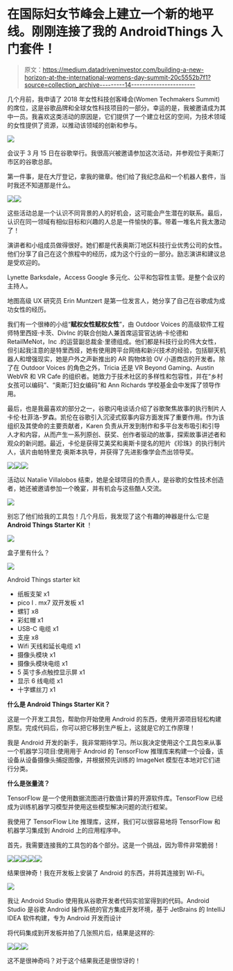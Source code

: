 # 在国际妇女节峰会上建立一个新的地平线。刚刚连接了我的 AndroidThings 入门套件！

> 原文：<https://medium.datadriveninvestor.com/building-a-new-horizon-at-the-international-womens-day-summit-20c5552b7f1?source=collection_archive---------14----------------------->

几个月前，我申请了 2018 年女性科技创客峰会(Women Techmakers Summit)的席位，这是谷歌品牌和全球女性科技项目的一部分。幸运的是，我被邀请成为其中一员。我喜欢这类活动的原因是，它们提供了一个建立社区的空间，为技术领域的女性提供了资源，以推动该领域的创新和参与。

![](img/7373e017231b8093ac3ddf23978c63c2.png)

会议于 3 月 15 日在谷歌举行。我很高兴被邀请参加这次活动，并参观位于奥斯汀市区的谷歌总部。

第一件事，是在大厅登记，拿我的徽章。他们给了我纪念品和一个机器人套件，当时我还不知道那是什么。

![](img/1ef2af0241fe034fc574c5c360ef9951.png)![](img/70744b2f9a60bf0ca5ad985b100f7629.png)

这些活动总是一个认识不同背景的人的好机会，这可能会产生潜在的联系。最后，认识在同一领域有相似目标和兴趣的人总是一件愉快的事。带着一堆名片我太激动了！

演讲者和小组成员做得很好。她们都是代表奥斯汀地区科技行业优秀公司的女性。他们分享了自己在这个旅程中的经历，成为这个行业的一部分。励志演讲和建议总是受欢迎的。

Lynette Barksdale，Access Google 多元化、公平和包容性主管。是整个会议的主持人。

地图高级 UX 研究员 Erin Muntzert 是第一位发言人，她分享了自己在谷歌成为成功女性的经历。

我们有一个很棒的小组“**赋权女性赋权女性**”，由 Outdoor Voices 的高级软件工程师特里西娅·卡茨、DivInc 的联合创始人兼首席运营官达纳·卡伦德和 RetailMeNot，Inc .的运营副总裁金·里德组成。他们都是科技行业的伟大女性，但引起我注意的是特里西娅，她有使用跨平台网络和新兴技术的经验，包括聊天机器人和增强现实，她是户外之声新推出的 AR 购物体验 OV 小道商店的开发者。除了在 Outdoor Voices 的角色之外，Tricia 还是 VR Beyond Gaming、Austin WebVR 和 VR Cafe 的组织者。她致力于技术社区的多样性和包容性，并在“乡村女孩可以编码”、“奥斯汀妇女编码”和 Ann Richards 学校基金会中发挥了领导作用。

最后，也是我最喜欢的部分之一，谷歌闪电谈话介绍了谷歌聚焦故事的执行制片人卡伦·杜菲洛-罗森。凯伦在谷歌引入沉浸式叙事内容方面发挥了重要作用。作为该组织及其使命的主要贡献者，Karen 负责从开发到制作和多平台发布吸引和引导人才和内容，从而产生一系列原创、获奖、创作者驱动的故事，探索故事讲述者和观众的新问题。最近，卡伦是获得艾美奖和奥斯卡提名的短片《珍珠》的执行制片人，该片由帕特里克·奥斯本执导，并获得了先进影像学会杰出领导奖。

![](img/a76797f4ef045ebf1f9640f6f1fab70e.png)![](img/f5c613342cf19708c2cf0a29be25487f.png)![](img/fb7c47baf27dba78cb75085a38d7523c.png)

活动以 Natalie Villalobos 结束，她是全球项目的负责人，是谷歌的女性技术创造者，她还被邀请参加一个晚宴，并有机会与这些酷人交流。

![](img/7911fce0227da42f186395f545ef2e1c.png)

别忘了他们给我的工具包！几个月后，我发现了这个有趣的神器是什么:它是 **Android Things Starter Kit** ！

![](img/60984f135458506a7e07ce1e99a634e4.png)

盒子里有什么？

![](img/bc250ca2277f735c7f089e3bacb72546.png)

Android Things starter kit

*   纸板支架 x1
*   pico I . mx7 双开发板 x1
*   螺钉 x8
*   彩虹帽 x1
*   USB-C 电缆 x1
*   支座 x8
*   Wifi 天线和延长电缆 x1
*   摄像头模块 x1
*   摄像头模块电缆 x1
*   5 英寸多点触控显示屏 x1
*   显示 6 线电缆 x1
*   十字螺丝刀 x1

**什么是 Android Things Starter Kit？**

这是一个开发工具包，帮助你开始使用 Android 的东西，使用开源项目轻松构建原型。完成代码后，你可以把它移到生产板上，这就是它的工作原理！

我是 Android 开发的新手，我非常期待学习。所以我决定使用这个工具包来从事一个机器学习项目:使用用于 Android 的 TensorFlow 推理库来构建一个设备，该设备从设备摄像头捕捉图像，并根据预先训练的 ImageNet 模型在本地对它们进行分类。

**什么是张量流？**

TensorFlow 是一个使用数据流图进行数值计算的开源软件库。TensorFlow 已经成为训练机器学习模型并使用这些模型解决问题的流行框架。

我使用了 TensorFlow Lite 推理库，这样，我们可以很容易地将 TensorFlow 和机器学习集成到 Android 上的应用程序中。

首先，我需要连接我的工具包的各个部分。这是一个挑战，因为零件非常脆弱！

![](img/db0cdb28a2aeb96aa7966a701d0a77c4.png)![](img/283cfca7a13201859d52913d6ee1c260.png)![](img/b18f37f6d998d04138d09975fe7aa815.png)![](img/3d658b3ed9fd0397ca02748090d0c08c.png)![](img/f6df389cd82b64fd04f6fededd1e9b42.png)

结果很神奇！我在开发板上安装了 Android 的东西，并将其连接到 Wi-Fi。

![](img/9e471788f5d85891fc447acfd13cc629.png)

我让 Android Studio 使用我从谷歌开发者代码实验室得到的代码。Android Studio 是谷歌 Android 操作系统的官方集成开发环境，基于 JetBrains 的 IntelliJ IDEA 软件构建，专为 Android 开发而设计

将代码集成到开发板并拍了几张照片后，结果是这样的:

![](img/5897f19d28445d827bcc2ed85df8fe38.png)![](img/38f8df125e52c234e228d555f7396676.png)![](img/6f58b38adcc62beee1305e85c27d52ee.png)

这不是很神奇吗？对于这个结果我还是很惊讶的！